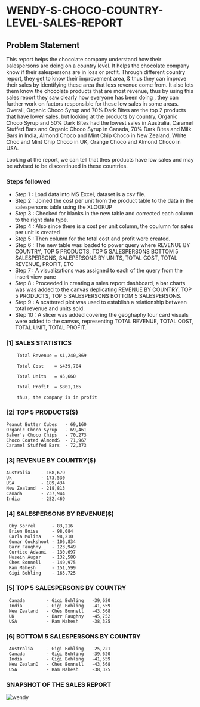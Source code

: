 # WENDY-S-CHOCO-COUNTRY-LEVEL-SALES-REPORT

## Problem Statement

This report helps the chocolate company understand how their salespersons are doing on a country level. It helps the chocolate company know if their salespersons are in loss or profit. Through different country report, they get to know their improvement area, & thus they can improve their sales by identifying these area that less revenue come from. It also lets them know the chocolate products that are most revenue, thus by using this sales report they saw clearly how everyone has been doing , they can further work on factors responsible for these low sales in some areas.
Overall, Organic Choco Syrup and 70% Dark Bites are the top 2 products that have lower sales, but looking at the products by country, Organic Choco Syrup and 50% Dark Bites had the lowest sales in Australia, Caramel Stuffed Bars and Organic Choco Syrup in Canada, 70% Dark Bites and Milk Bars in India, Almond Choco and Mint Chip Choco in New Zealand, White Choc and Mint Chip Choco in UK, Orange Choco and Almond Choco in USA.

Looking at the report, we can tell that thes products have low sales and may be advised to be discontinued in these countries.


### Steps followed 

- Step 1 : Load data into MS Excel, dataset is a csv file.
- Step 2 : Joined the cost per unit from the product table to the data in the salespersons table using the XLOOKUP
- Step 3 : Checked for blanks in the new table and corrected each column to the right data type.
- Step 4 : Also since there is a cost per unit column, the coulumn for sales per unit is created
- Step 5 : Then column for the total cost and profit were created.
- Step 6 : The new table was loaded to power query where REVENUE BY COUNTRY, TOP 5 PRODUCTS, TOP 5 SALESPERSONS	BOTTOM 5 SALESPERSONS, SALEPERSONS BY UNITS, TOTAL COST, TOTAL REVENUE, PROFIT, ETC
- Step 7 : A visualizations was assigned to each of the query from the insert view pane
- Step 8 : Proceeded in creating a sales report dashboard, a bar charts was was added to the canvas deplicating REVENUE BY COUNTRY, TOP 5 PRODUCTS, TOP 5 SALESPERSONS	BOTTOM 5 SALESPERSONS.
- Step 9 : A scattered plot was used to establish a relationship between total revenue and units sold.
- Step 10 : A slicer was added covering the geoghaphy four card visuals were added to the canvas, representing TOTAL REVENUE, TOTAL COST, TOTAL UNIT, TOTAL PROFIT.

### [1] SALES STATISTICS 

        Total Revenue = $1,240,869
	
        Total Cost    = $439,704	

        Total Units   = 45,660	
	
        Total Profit  = $801,165 	
	
        thus, the company is in profit


### [2] TOP 5 PRODUCTS($)

    Peanut Butter Cubes   - 69,160 
    Organic Choco Syrup   - 69,461 
    Baker's Choco Chips   - 70,273 
    Choco Coated AlmondS  - 71,967 
    Caramel Stuffed Bars  - 72,373 

  
### [3] REVENUE BY COUNTRY($)

    Australia    - 168,679 
    Uk           - 173,530 
    USA          - 189,434 
    New Zealand  - 218,813 
    Canada       - 237,944 
    India        - 252,469 


### [4] SALESPERSONS BY REVENUE($)

     Oby Sorrel      - 83,216 
     Brien Boise     - 98,084 
     Carla Molina    - 98,210 
     Gunar Cockshoot - 106,834 
     Barr Faughny    - 123,949 
     Curtice Advani  - 130,697 
     Husein Augar    - 132,580 
     Ches Bonnell    - 149,975 
     Ram Mahesh      - 151,599 
     Gigi Bohling    - 165,725 


### [5] TOP 5 SALESPERSONS BY COUNTRY

     Canada        - Gigi Bohling   -39,620 
     India         - Gigi Bohling   -41,559 
     New Zealand   - Ches Bonnell   -43,568 
     UK            - Barr Faughny   -45,752 
     USA           - Ram Mahesh     -38,325 


### [6] BOTTOM 5 SALESPERSONS BY COUNTRY

     Australia     - Gigi Bohling   -25,221 
     Canada        - Gigi Bohling   -39,620 
     India         - Gigi Bohling   -41,559 
     New ZealanD   - Ches Bonnell   -43,568 
     USA           - Ram Mahesh     -38,325 

### SNAPSHOT OF THE SALES REPORT
![wendy](https://github.com/Chiemezuo89/WENDY-S-CHOCO-COUNTRY-LEVEL-SALES-REPORT/assets/172860025/4edf1a23-00fc-47f5-9fec-b711796a0653)


